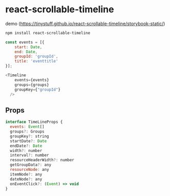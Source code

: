 # react-scrollable-timeline

demo (https://tinystuff.github.io/react-scrollable-timeline/storybook-static/)

```sh
npm install react-scrollable-timeline
```

```javascript
const events = [{
    start: Date,
    end: Date,
    groupId: 'groupId',
    title: 'eventtitle'
}];

<Timeline
    events={events}
    groups={groups}
    groupKey={"groupId"}
  />
```

## Props

```javascript
interface TimeLineProps {
  events: Event[]
  groups?: Groups
  groupKey?: string
  startDate?: Date
  endDate?: Date
  width?: number
  interval?: number
  resourceHeaderWidth?: number
  getGroupData?: any
  resourceNode: any
  itemNode?: any
  dateNode?: any
  onEventClick?: (Event) => void
}
```